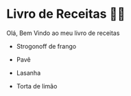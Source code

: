 # Livro de Receitas :man_cook:

Olá, Bem Vindo ao meu livro de receitas

- Strogonoff de frango

- Pavê
- Lasanha
- Torta de limão

